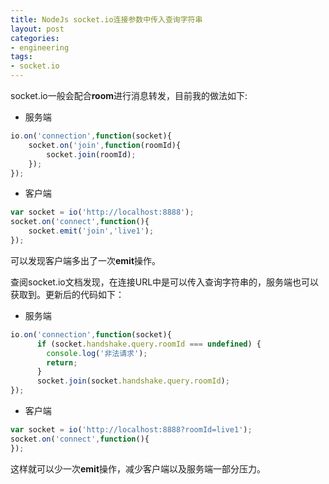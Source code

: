 ```yaml
---
title: NodeJs socket.io连接参数中传入查询字符串
layout: post
categories:
- engineering
tags:
- socket.io
---
```

socket.io一般会配合**room**进行消息转发，目前我的做法如下:

+ 服务端
```javascript
io.on('connection',function(socket){
    socket.on('join',function(roomId){
        socket.join(roomId);
    });
});
```
+ 客户端
```javascript
var socket = io('http://localhost:8888');
socket.on('connect',function(){
    socket.emit('join','live1');
});
```

可以发现客户端多出了一次**emit**操作。

查阅socket.io文档发现，在连接URL中是可以传入查询字符串的，服务端也可以获取到。更新后的代码如下：

+ 服务端
```javascript
io.on('connection',function(socket){
      if (socket.handshake.query.roomId === undefined) {
        console.log('非法请求');
        return;
      }
      socket.join(socket.handshake.query.roomId);
});
```
+ 客户端
```javascript
var socket = io('http://localhost:8888?roomId=live1');
socket.on('connect',function(){
});
```

这样就可以少一次**emit**操作，减少客户端以及服务端一部分压力。